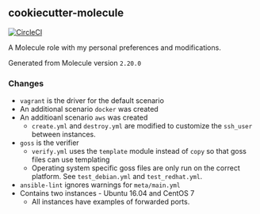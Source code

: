 ## cookiecutter-molecule

[![CircleCI](https://circleci.com/gh/becksteadn/cookiecutter-molecule.svg?style=svg)](https://circleci.com/gh/becksteadn/cookiecutter-molecule)

A Molecule role with my personal preferences and modifications.

Generated from Molecule version `2.20.0`

### Changes

* `vagrant` is the driver for the default scenario
* An additional scenario `docker` was created
* An additioanl scenario `aws` was created
  * `create.yml` and `destroy.yml` are modified to customize the `ssh_user` between instances.
* `goss` is the verifier
  * `verify.yml` uses the `template` module instead of `copy` so that goss files can use templating
  * Operating system specific goss files are only run on the correct platform. See `test_debian.yml` and `test_redhat.yml`.
* `ansible-lint` ignores warnings for `meta/main.yml`
* Contains two instances - Ubuntu 16.04 and CentOS 7
  * All instances have examples of forwarded ports.
